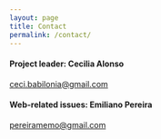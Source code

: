 ```yaml
---
layout: page
title: Contact
permalink: /contact/
---
```


#### Project leader: Cecilia Alonso
[ceci.babilonia@gmail.com](mailto:ceci.babilonia@gmail.com)

#### Web-related issues: Emiliano Pereira
[pereiramemo@gmail.com](mailto:pereiramemo@gmail.com)




